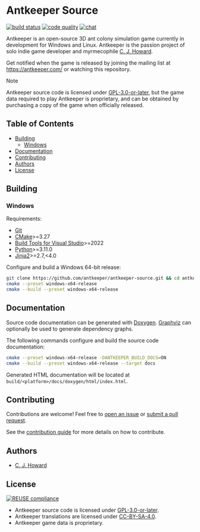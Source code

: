 <!--
SPDX-FileCopyrightText: 2023 C. J. Howard
SPDX-License-Identifier: CC-BY-SA-4.0
-->

# Antkeeper Source

[![build status](https://github.com/antkeeper/antkeeper-source/actions/workflows/build.yml/badge.svg)](https://github.com/antkeeper/antkeeper-source/actions/workflows/build.yml)
[![code quality](https://app.codacy.com/project/badge/Grade/ec1d9f614fdf4d5b8effa6b7b72b3d5e)](https://app.codacy.com/gh/antkeeper/antkeeper-source/dashboard)
[![chat](https://img.shields.io/discord/547138509610156036?logo=discord)](https://discord.gg/ptwHV4T)

Antkeeper is an open-source 3D ant colony simulation game currently in development for Windows and Linux. Antkeeper is the passion project of solo indie game developer and myrmecophile [C. J. Howard](https://github.com/cjhoward).

Get notified when the game is released by joining the mailing list at <https://antkeeper.com/> or watching this repository. 

> [!NOTE]
> Antkeeper source code is licensed under [GPL-3.0-or-later](./LICENSES/GPL-3.0-or-later.txt), but the game data required to play Antkeeper is proprietary, and can be obtained by purchasing a copy of the game when officially released.

## Table of Contents

-   [Building](#building)
    -   [Windows](#windows)
-   [Documentation](#documentation)
-   [Contributing](#contributing)
-   [Authors](#authors)
-   [License](#license)

## Building

### Windows

Requirements:

-   [Git](https://git-scm.com/downloads)
-   [CMake](https://cmake.org/download/)>=3.27
-   [Build Tools for Visual Studio](https://visualstudio.microsoft.com/downloads/)>=2022
-   [Python](https://www.python.org/downloads/)>=3.11.0
-   [Jinja2](https://pypi.org/project/Jinja2/)>=2.7,<4.0

Configure and build a Windows 64-bit release:

```bash
git clone https://github.com/antkeeper/antkeeper-source.git && cd antkeeper
cmake --preset windows-x64-release
cmake --build --preset windows-x64-release
```

## Documentation

Source code documentation can be generated with [Doxygen](https://www.doxygen.nl/download.html). [Graphviz](https://graphviz.org/download/) can optionally be used to generate dependency graphs.

The following commands configure and build the source code documentation:

```bash
cmake --preset windows-x64-release -DANTKEEPER_BUILD_DOCS=ON
cmake --build --preset windows-x64-release --target docs
```

Generated HTML documentation will be located at `build/<platform>/docs/doxygen/html/index.html`.

## Contributing

Contributions are welcome! Feel free to [open an issue](https://github.com/antkeeper/antkeeper-source/issues) or [submit a pull request](https://github.com/antkeeper/antkeeper-source/pulls).

See the [contribution guide](./docs/CONTRIBUTING.md) for more details on how to contribute.

## Authors

-   [C. J. Howard](https://github.com/cjhoward)

## License

[![REUSE compliance](https://github.com/antkeeper/antkeeper-source/actions/workflows/reuse.yml/badge.svg)](https://github.com/antkeeper/antkeeper-source/actions/workflows/reuse.yml)

-   Antkeeper source code is licensed under [GPL-3.0-or-later](./LICENSES/GPL-3.0-or-later.txt).
-   Antkeeper translations are licensed under [CC-BY-SA-4.0](./LICENSES/CC-BY-SA-4.0.txt).
-   Antkeeper game data is proprietary.

